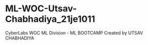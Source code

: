 # ML-WOC-Utsav-Chabhadiya_21je1011
CyberLabs WOC ML Division - ML BOOTCAMP
Created by UTSAV CHABHADIYA
